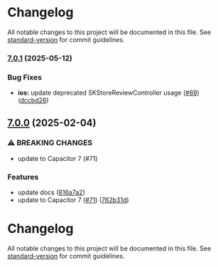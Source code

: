 # Changelog

All notable changes to this project will be documented in this file. See [standard-version](https://github.com/conventional-changelog/standard-version) for commit guidelines.

### [7.0.1](https://github.com/capacitor-community/in-app-review/compare/v7.0.0...v7.0.1) (2025-05-12)


### Bug Fixes

* **ios:** update deprecated SKStoreReviewController usage ([#69](https://github.com/capacitor-community/in-app-review/issues/69)) ([dccbd26](https://github.com/capacitor-community/in-app-review/commit/dccbd263d3c8e49dda21b3a7ec4cbfd439762033))

## [7.0.0](https://github.com/capacitor-community/in-app-review/compare/v6.0.0...v7.0.0) (2025-02-04)


### ⚠ BREAKING CHANGES

* update to Capacitor 7 (#71)

### Features

* update docs ([816a7a2](https://github.com/capacitor-community/in-app-review/commit/816a7a261324fa20913878eac82373cf0f946eaf))
* update to Capacitor 7 ([#71](https://github.com/capacitor-community/in-app-review/issues/71)) ([762b31d](https://github.com/capacitor-community/in-app-review/commit/762b31d9a7e7ab4ff891ae2736019137bfbff9c5))

# Changelog

All notable changes to this project will be documented in this file. See [standard-version](https://github.com/conventional-changelog/standard-version) for commit guidelines.
